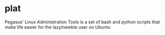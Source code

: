 # plat
Pegasus' Linux Administration Tools is a set of bash and python scripts that make life easier for the lazy/newbie user on Ubuntu

